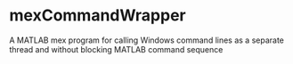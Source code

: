 mexCommandWrapper
=================

A MATLAB mex program for calling Windows command lines as a separate thread and without blocking MATLAB command sequence